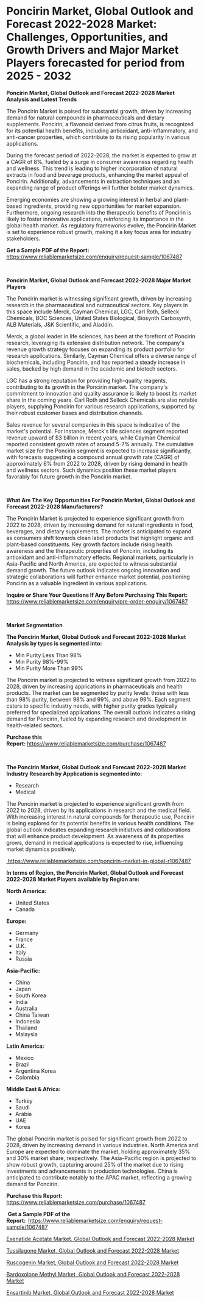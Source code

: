 <p><h1>Poncirin Market, Global Outlook and Forecast 2022-2028 Market: Challenges, Opportunities, and Growth Drivers and Major Market Players forecasted for period from 2025 - 2032</h1></p><p><strong>Poncirin Market, Global Outlook and Forecast 2022-2028 Market Analysis and Latest Trends</strong></p>
<p><p>The Poncirin Market is poised for substantial growth, driven by increasing demand for natural compounds in pharmaceuticals and dietary supplements. Poncirin, a flavonoid derived from citrus fruits, is recognized for its potential health benefits, including antioxidant, anti-inflammatory, and anti-cancer properties, which contribute to its rising popularity in various applications.</p><p>During the forecast period of 2022-2028, the market is expected to grow at a CAGR of 8%, fueled by a surge in consumer awareness regarding health and wellness. This trend is leading to higher incorporation of natural extracts in food and beverage products, enhancing the market appeal of Poncirin. Additionally, advancements in extraction techniques and an expanding range of product offerings will further bolster market dynamics.</p><p>Emerging economies are showing a growing interest in herbal and plant-based ingredients, providing new opportunities for market expansion. Furthermore, ongoing research into the therapeutic benefits of Poncirin is likely to foster innovative applications, reinforcing its importance in the global health market. As regulatory frameworks evolve, the Poncirin Market is set to experience robust growth, making it a key focus area for industry stakeholders.</p></p>
<p><strong>Get a Sample PDF of the Report:&nbsp;</strong> <a href="https://www.reliablemarketsize.com/enquiry/request-sample/1067487?utm_campaign=1833&utm_medium=2&utm_source=Github&utm_content=ia&utm_term=21032025&utm_id=poncirin-market-global-outlook-and-forecast-2022-2028">https://www.reliablemarketsize.com/enquiry/request-sample/1067487</a></p>
<p>&nbsp;</p>
<p><strong>Poncirin Market, Global Outlook and Forecast 2022-2028 Major Market Players</strong></p>
<p><p>The Poncirin market is witnessing significant growth, driven by increasing research in the pharmaceutical and nutraceutical sectors. Key players in this space include Merck, Cayman Chemical, LGC, Carl Roth, Selleck Chemicals, BOC Sciences, United States Biological, Biosynth Carbosynth, ALB Materials, J&K Scientific, and Aladdin.</p><p>Merck, a global leader in life sciences, has been at the forefront of Poncirin research, leveraging its extensive distribution network. The company's revenue growth strategy focuses on expanding its product portfolio for research applications. Similarly, Cayman Chemical offers a diverse range of biochemicals, including Poncirin, and has reported a steady increase in sales, backed by high demand in the academic and biotech sectors.</p><p>LGC has a strong reputation for providing high-quality reagents, contributing to its growth in the Poncirin market. The company's commitment to innovation and quality assurance is likely to boost its market share in the coming years. Carl Roth and Selleck Chemicals are also notable players, supplying Poncirin for various research applications, supported by their robust customer bases and distribution channels.</p><p>Sales revenue for several companies in this space is indicative of the market's potential. For instance, Merck's life sciences segment reported revenue upward of $3 billion in recent years, while Cayman Chemical reported consistent growth rates of around 5-7% annually. The cumulative market size for the Poncirin segment is expected to increase significantly, with forecasts suggesting a compound annual growth rate (CAGR) of approximately 6% from 2022 to 2028, driven by rising demand in health and wellness sectors. Such dynamics position these market players favorably for future growth in the Poncirin market.</p></p>
<p>&nbsp;</p>
<p><strong>What Are The Key Opportunities For Poncirin Market, Global Outlook and Forecast 2022-2028 Manufacturers?</strong></p>
<p><p>The Poncirin Market is projected to experience significant growth from 2022 to 2028, driven by increasing demand for natural ingredients in food, beverages, and dietary supplements. The market is anticipated to expand as consumers shift towards clean label products that highlight organic and plant-based constituents. Key growth factors include rising health awareness and the therapeutic properties of Poncirin, including its antioxidant and anti-inflammatory effects. Regional markets, particularly in Asia-Pacific and North America, are expected to witness substantial demand growth. The future outlook indicates ongoing innovation and strategic collaborations will further enhance market potential, positioning Poncirin as a valuable ingredient in various applications.</p></p>
<p><strong>Inquire or Share Your Questions If Any Before Purchasing This Report:</strong> <a href="https://www.reliablemarketsize.com/enquiry/pre-order-enquiry/1067487?utm_campaign=1833&utm_medium=2&utm_source=Github&utm_content=ia&utm_term=21032025&utm_id=poncirin-market-global-outlook-and-forecast-2022-2028">https://www.reliablemarketsize.com/enquiry/pre-order-enquiry/1067487</a></p>
<p>&nbsp;</p>
<p><strong>Market Segmentation</strong></p>
<p><strong>The Poncirin Market, Global Outlook and Forecast 2022-2028 Market Analysis by types is segmented into:</strong></p>
<p><ul><li>Min Purity Less Than 98%</li><li>Min Purity 98%-99%</li><li>Min Purity More Than 99%</li></ul></p>
<p><p>The Poncirin market is projected to witness significant growth from 2022 to 2028, driven by increasing applications in pharmaceuticals and health products. The market can be segmented by purity levels: those with less than 98% purity, between 98% and 99%, and above 99%. Each segment caters to specific industry needs, with higher purity grades typically preferred for specialized applications. The overall outlook indicates a rising demand for Poncirin, fueled by expanding research and development in health-related sectors.</p></p>
<p><strong>Purchase this Report:&nbsp;</strong><a href="https://www.reliablemarketsize.com/purchase/1067487?utm_campaign=1833&utm_medium=2&utm_source=Github&utm_content=ia&utm_term=21032025&utm_id=poncirin-market-global-outlook-and-forecast-2022-2028">https://www.reliablemarketsize.com/purchase/1067487</a></p>
<p>&nbsp;</p>
<p><strong>The Poncirin Market, Global Outlook and Forecast 2022-2028 Market Industry Research by Application is segmented into:</strong></p>
<p><ul><li>Research</li><li>Medical</li></ul></p>
<p><p>The Poncirin market is projected to experience significant growth from 2022 to 2028, driven by its applications in research and the medical field. With increasing interest in natural compounds for therapeutic use, Poncirin is being explored for its potential benefits in various health conditions. The global outlook indicates expanding research initiatives and collaborations that will enhance product development. As awareness of its properties grows, demand in medical applications is expected to rise, influencing market dynamics positively.</p></p>
<p><a href="https://www.reliablemarketsize.com/poncirin-market-in-global-r1067487?utm_campaign=1833&utm_medium=2&utm_source=Github&utm_content=ia&utm_term=21032025&utm_id=poncirin-market-global-outlook-and-forecast-2022-2028">&nbsp;https://www.reliablemarketsize.com/poncirin-market-in-global-r1067487</a></p>
<p><strong>In terms of Region, the Poncirin Market, Global Outlook and Forecast 2022-2028 Market Players available by Region are:</strong></p>
<p>
    <p> <strong> North America: </strong>
        <ul>
            <li>United States</li>
            <li>Canada</li>
        </ul>
        </p> 
    <p> <strong> Europe: </strong>
        <ul>
            <li>Germany</li>
            <li>France</li>
            <li>U.K.</li>
            <li>Italy</li>
            <li>Russia</li>
        </ul>
        </p> 
    <p> <strong> Asia-Pacific: </strong>
        <ul>
            <li>China</li>
            <li>Japan</li>
            <li>South Korea</li>
            <li>India</li>
            <li>Australia</li>
            <li>China Taiwan</li>
            <li>Indonesia</li>
            <li>Thailand</li>
            <li>Malaysia</li>
        </ul>
        </p> 
    <p> <strong> Latin America: </strong>
        <ul>
            <li>Mexico</li>
            <li>Brazil</li>
            <li>Argentina Korea</li>
            <li>Colombia</li>
        </ul>
        </p> 
    <p> <strong> Middle East & Africa: </strong>
        <ul>
            <li>Turkey</li>
            <li>Saudi</li>
            <li>Arabia</li>
            <li>UAE</li>
            <li>Korea</li>
        </ul>
    </p>
    </p>
<p><p>The global Poncirin market is poised for significant growth from 2022 to 2028, driven by increasing demand in various industries. North America and Europe are expected to dominate the market, holding approximately 35% and 30% market share, respectively. The Asia-Pacific region is projected to show robust growth, capturing around 25% of the market due to rising investments and advancements in production technologies. China is anticipated to contribute notably to the APAC market, reflecting a growing demand for Poncirin.</p></p>
<p><strong>Purchase this Report: </strong><a href="https://www.reliablemarketsize.com/purchase/1067487?utm_campaign=1833&utm_medium=2&utm_source=Github&utm_content=ia&utm_term=21032025&utm_id=poncirin-market-global-outlook-and-forecast-2022-2028">https://www.reliablemarketsize.com/purchase/1067487</a></p>
<p>&nbsp;<strong>Get a Sample PDF of the Report:&nbsp;&nbsp;</strong><a href="https://www.reliablemarketsize.com/enquiry/request-sample/1067487?utm_campaign=1833&utm_medium=2&utm_source=Github&utm_content=ia&utm_term=21032025&utm_id=poncirin-market-global-outlook-and-forecast-2022-2028">https://www.reliablemarketsize.com/enquiry/request-sample/1067487</a></p>
<p><strong></strong></p>
<p><p><a href="https://github.com/rullihipes6h/Market-Research-Report-List-1/blob/main/exenatide-acetate-market-global-outlook-and-forecast-2022-2028-market.md?utm_campaign=1833&utm_medium=2&utm_source=Github&utm_content=ia&utm_term=21032025&utm_id=poncirin-market-global-outlook-and-forecast-2022-2028">Exenatide Acetate Market, Global Outlook and Forecast 2022-2028 Market</a></p><p><a href="https://github.com/FassouRP/Market-Research-Report-List-7/blob/main/tussilagone-market-global-outlook-and-forecast-2022-2028-market.md?utm_campaign=1833&utm_medium=2&utm_source=Github&utm_content=ia&utm_term=21032025&utm_id=poncirin-market-global-outlook-and-forecast-2022-2028">Tussilagone Market, Global Outlook and Forecast 2022-2028 Market</a></p><p><a href="https://github.com/rojannovarwd/Market-Research-Report-List-1/blob/main/ruscogenin-market-global-outlook-and-forecast-2022-2028-market.md?utm_campaign=1833&utm_medium=2&utm_source=Github&utm_content=ia&utm_term=21032025&utm_id=poncirin-market-global-outlook-and-forecast-2022-2028">Ruscogenin Market, Global Outlook and Forecast 2022-2028 Market</a></p><p><a href="https://github.com/zeraikulkawb/Market-Research-Report-List-1/blob/main/bardoxolone-methyl-market-global-outlook-and-forecast-2022-2028-market.md?utm_campaign=1833&utm_medium=2&utm_source=Github&utm_content=ia&utm_term=21032025&utm_id=poncirin-market-global-outlook-and-forecast-2022-2028">Bardoxolone Methyl Market, Global Outlook and Forecast 2022-2028 Market</a></p><p><a href="https://github.com/dandatesha7q/Market-Research-Report-List-1/blob/main/ensartinib-market-global-outlook-and-forecast-2022-2028-market.md?utm_campaign=1833&utm_medium=2&utm_source=Github&utm_content=ia&utm_term=21032025&utm_id=poncirin-market-global-outlook-and-forecast-2022-2028">Ensartinib Market, Global Outlook and Forecast 2022-2028 Market</a></p></p>